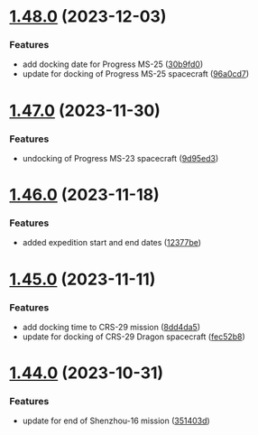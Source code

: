# [1.48.0](https://github.com/corquaid/international-space-station-APIs/compare/v1.47.0...v1.48.0) (2023-12-03)


### Features

* add docking date for Progress MS-25 ([30b9fd0](https://github.com/corquaid/international-space-station-APIs/commit/30b9fd0e4182e586ae2f50514818f769d1ac31ef))
* update for docking of Progress MS-25 spacecraft ([96a0cd7](https://github.com/corquaid/international-space-station-APIs/commit/96a0cd73f0bec170ad3106a983f5ae61e147da63))



# [1.47.0](https://github.com/corquaid/international-space-station-APIs/compare/v1.46.0...v1.47.0) (2023-11-30)


### Features

* undocking of Progress MS-23 spacecraft ([9d95ed3](https://github.com/corquaid/international-space-station-APIs/commit/9d95ed36293c097eb4d3f4799e9b7f8928048174))



# [1.46.0](https://github.com/corquaid/international-space-station-APIs/compare/v1.45.0...v1.46.0) (2023-11-18)


### Features

* added expedition start and end dates ([12377be](https://github.com/corquaid/international-space-station-APIs/commit/12377be11380db76fcce927310b7d1c1dcc80819))



# [1.45.0](https://github.com/corquaid/international-space-station-APIs/compare/v1.44.0...v1.45.0) (2023-11-11)


### Features

* add docking time to CRS-29 mission ([8dd4da5](https://github.com/corquaid/international-space-station-APIs/commit/8dd4da50abd7789c46b79587652aadf7005fb958))
* update for docking of CRS-29 Dragon spacecraft ([fec52b8](https://github.com/corquaid/international-space-station-APIs/commit/fec52b8a1b45c92035c3239f1a3f903eb73376fb))



# [1.44.0](https://github.com/corquaid/international-space-station-APIs/compare/v1.43.1...v1.44.0) (2023-10-31)


### Features

* update for end of Shenzhou-16 mission ([351403d](https://github.com/corquaid/international-space-station-APIs/commit/351403d36119a6e818df18500f2f161efd50ba6b))



